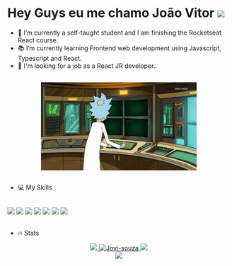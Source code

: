 # Hey Guys eu me chamo João Vitor <img src="https://user-images.githubusercontent.com/5679180/79618120-0daffb80-80be-11ea-819e-d2b0fa904d07.gif" width="27px">

- 🔭 I’m currently a self-taught student and I am finishing the Rocketseat React course.
- 📚 I’m currently learning Frontend web development using Javascript, Typescript and React.
- 👯 I'm looking for a job as a React JR developer..

##

 <div align="center">
  <img align="center" alt="GIF" width="70%" src="https://github.com/darshan-jain/darshan-jain/blob/master/rick.gif" /> 
</div>

 ##
 
 - 💻 My Skills

<div ><br>
  
  <img src="https://img.shields.io/badge/HTML5-E34F26?style=for-the-badge&logo=html5&logoColor=white"/>
  <img src="https://img.shields.io/badge/CSS3-1572B6?style=for-the-badge&logo=css3&logoColor=white"/>
  <img src="https://img.shields.io/badge/Sass-CC6699?style=for-the-badge&logo=sass&logoColor=white"/>
  <img src="https://img.shields.io/badge/styled--components-DB7093?style=for-the-badge&logo=styled-components&logoColor=white"/>
  <img src="https://img.shields.io/badge/React-20232A?style=for-the-badge&logo=react&logoColor=61DAFB"/>
  <img src="https://img.shields.io/badge/JavaScript-323330?style=for-the-badge&logo=javascript&logoColor=F7DF1E"/>
  <img src="https://img.shields.io/badge/TypeScript-007ACC?style=for-the-badge&logo=typescript&logoColor=white"/><br>
</div>

##

- 🔥 Stats
 <div align="center" >
  <a href="https://github.com/Jovi-souza">
  <img height="35%" src="https://github-readme-stats.vercel.app/api?username=Jovi-souza&show_icons=true&theme=radical&include_all_commits=true&count_private=true" />
  <img height="35%" src="https://github-readme-streak-stats.herokuapp.com/?user=Jovi-souza&theme=radical" alt="Jovi-souza" />
  <img height="60%" src="https://github-readme-stats.vercel.app/api/top-langs/?username=Jovi-souza&layout=compact&langs_count=7&theme=radical" />
</div>
  
<div align="center">
  <a href="https://open.spotify.com/user/6s6pbtefezpookh8gwnkko15v">
    <img src="https://readme-spotify-tingz.vercel.app/api/now-playing">
  </a>
</div>
